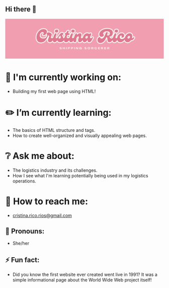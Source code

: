 ## Hi there 🦄

![pinkbackgroundwithname](images/Pink-Bold-Retro-Aestheti.png)

# 💅 I'm currently working on:

- Building my first web page using HTML!

# ✏️ I’m currently learning:

- The basics of HTML structure and tags.
- How to create well-organized and visually appealing web pages.

# ❔ Ask me about:

- The logistics industry and its challenges.
- How I see what I'm learning potentially being used in my logistics operations.

# 📧 How to reach me:

- cristina.rico.rios@gmail.com

## 👩 Pronouns:

- She/her

## ⚡ Fun fact:

- Did you know the first website ever created went live in 1991? It was a simple informational page about the World Wide Web project itself!


